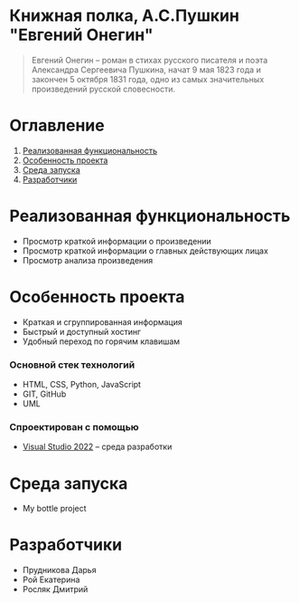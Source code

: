 # **Книжная полка, А.С.Пушкин "Евгений Онегин"**
>Евгений Онегин – роман в стихах русского писателя и поэта Александра Сергеевича Пушкина, начат 9 мая 1823 года и закончен 5 октября 1831 года, одно из самых значительных произведений русской словесности. 
# **Оглавление**
1. [Реализованная функциональность](#Implementedfunctionality)
2. [Особенность проекта](#Featureoftheproject)
3. [Среда запуска](#StartupEnvironment)
4. [Разработчики](#Developers)
		
<a name = "Implementedfunctionality"></a>
# **Реализованная функциональность**
- Просмотр краткой информации о произведении
- Просмотр краткой информации о главных действующих лицах
- Просмотр анализа произведения
		
<a name = "Featureoftheproject"></a>
# **Особенность проекта**
- Краткая и сгруппированная информация
- Быстрый и доступный хостинг
- Удобный переход по горячим клавишам
### Основной стек технологий
- HTML, CSS, Python, JavaScript
- GIT, GitHub
- UML
### Спроектирован с помощью
- [Visual Studio 2022](https://visualstudio.microsoft.com/ru/downlads/) – среда разработки
		

<a name = "StartupEnvironment"></a>
# **Среда запуска**
- My bottle project

<a name = "Developers"></a>
# **Разработчики**
- Прудникова Дарья
- Рой Екатерина
- Росляк Дмитрий

